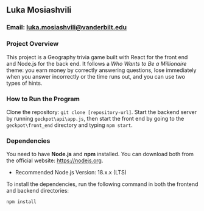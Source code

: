 ## Luka Mosiashvili

### Email: luka.mosiashvili@vanderbilt.edu

### Project Overview

This project is a Geography trivia game built with React for the front end and Node.js for the back end. It follows a _Who Wants to Be a Millionaire_ theme: you earn money by correctly answering questions, lose immediately when you answer incorrectly or the time runs out, and you can use two types of hints.

### How to Run the Program

Clone the repository: `git clone [repository-url]`. Start the backend server by running `geckpot\api\app.js`, then start the front end by going to the `geckpot\front_end` directory and typing `npm start`.

### Dependencies

You need to have __Node.js__ and __npm__ installed. You can download both from the official website: https://nodejs.org.

- Recommended Node.js Version: 18.x.x (LTS)

To install the dependencies, run the following command in both the frontend and backend directories:

`npm install`